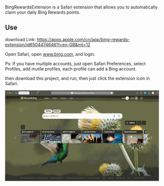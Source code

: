 BingRewardsExtension is a Safari extension that allows you to automatically claim your daily Bing Rewards points.

## Use


download Link: https://apps.apple.com/cn/app/bing-rewards-extension/id6504474646?l=en-GB&mt=12

Open Safari, open www.bing.com, and login. 

Ps: If you have muitlple accounts, just open Safari Preferences, select Profiles, add mutile profiles, each profile can add a Bing account.

then download this project, and run, then just click the extension icon in Safari.

![Demo](https://raw.githubusercontent.com/mokong/BlogImages/main/BingRewards.gif)
